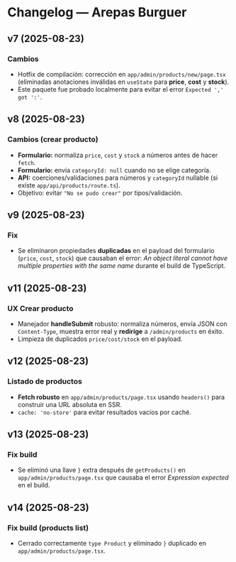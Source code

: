 # Changelog — Arepas Burguer

## v7 (2025-08-23)
### Cambios
- Hotfix de compilación: corrección en `app/admin/products/new/page.tsx` (eliminadas anotaciones inválidas en `useState` para **price**, **cost** y **stock**).
- Este paquete fue probado localmente para evitar el error `Expected ',' got ':'`.

## v8 (2025-08-23)
### Cambios (crear producto)
- **Formulario:** normaliza `price`, `cost` y `stock` a números antes de hacer `fetch`.
- **Formulario:** envía `categoryId: null` cuando no se elige categoría.
- **API:** coerciones/validaciones para números y `categoryId` nullable (si existe `app/api/products/route.ts`).
- Objetivo: evitar `"No se pudo crear"` por tipos/validación.

## v9 (2025-08-23)
### Fix
- Se eliminaron propiedades **duplicadas** en el payload del formulario (`price`, `cost`, `stock`) que causaban el error: *An object literal cannot have multiple properties with the same name* durante el build de TypeScript.

## v11 (2025-08-23)
### UX Crear producto
- Manejador **handleSubmit** robusto: normaliza números, envía JSON con `Content-Type`, muestra error real y **redirige** a `/admin/products` en éxito.
- Limpieza de duplicados `price/cost/stock` en el payload.

## v12 (2025-08-23)
### Listado de productos
- **Fetch robusto** en `app/admin/products/page.tsx` usando `headers()` para construir una URL absoluta en SSR.
- `cache: 'no-store'` para evitar resultados vacíos por caché.

## v13 (2025-08-23)
### Fix build
- Se eliminó una llave `}` extra después de `getProducts()` en `app/admin/products/page.tsx` que causaba el error *Expression expected* en el build.

## v14 (2025-08-23)
### Fix build (products list)
- Cerrado correctamente `type Product` y eliminado `}` duplicado en `app/admin/products/page.tsx`.
